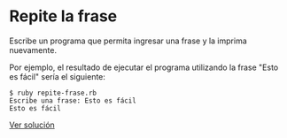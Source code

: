 # Repite la frase

Escribe un programa que permita ingresar una frase y la imprima nuevamente.

Por ejemplo, el resultado de ejecutar el programa utilizando la frase "Esto es fácil" sería el siguiente:

```
$ ruby repite-frase.rb
Escribe una frase: Esto es fácil
Esto es fácil
```

[Ver solución](../soluciones/nivel-1/repite-frase.rb)
